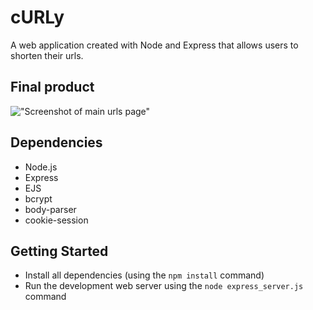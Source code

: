 # cURLy

A web application created with Node and Express that allows users to shorten their urls.

## Final product
!["Screenshot of main urls page"](https://github.com/glowychan/tinyapp/blob/master/docs/urls-page.png)

## Dependencies

- Node.js
- Express
- EJS
- bcrypt
- body-parser
- cookie-session

## Getting Started

- Install all dependencies (using the `npm install` command)
- Run the development web server using the `node express_server.js` command